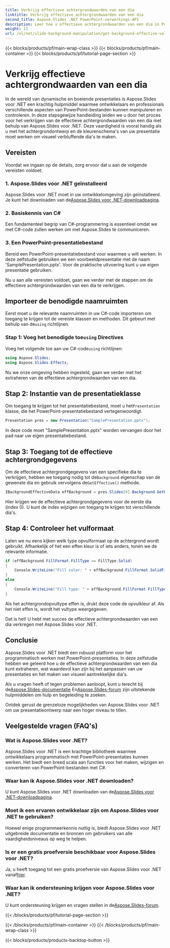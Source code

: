 ```yaml
---
title: Verkrijg effectieve achtergrondwaarden van een dia
linktitle: Verkrijg effectieve achtergrondwaarden van een dia
second_title: Aspose.Slides .NET PowerPoint-verwerkings-API
description: Leer hoe u effectieve achtergrondwaarden van een dia in PowerPoint kunt extraheren met Aspose.Slides voor .NET. Verbeter vandaag nog uw vaardigheden op het gebied van presentatieontwerp!
weight: 11
url: /nl/net/slide-background-manipulation/get-background-effective-values/
---
```


{{< blocks/products/pf/main-wrap-class >}}
{{< blocks/products/pf/main-container >}}
{{< blocks/products/pf/tutorial-page-section >}}

# Verkrijg effectieve achtergrondwaarden van een dia


In de wereld van dynamische en boeiende presentaties is Aspose.Slides voor .NET een krachtig hulpmiddel waarmee ontwikkelaars en professionals verschillende aspecten van PowerPoint-bestanden kunnen manipuleren en controleren. In deze stapsgewijze handleiding leiden we u door het proces voor het verkrijgen van de effectieve achtergrondwaarden van een dia met behulp van Aspose.Slides voor .NET. Deze vaardigheid is vooral handig als u met het achtergrondontwerp en de kleurenschema's van uw presentatie moet werken om visueel verbluffende dia's te maken. 

## Vereisten

Voordat we ingaan op de details, zorg ervoor dat u aan de volgende vereisten voldoet:

### 1. Aspose.Slides voor .NET geïnstalleerd

 Aspose.Slides voor .NET moet in uw ontwikkelomgeving zijn geïnstalleerd. Je kunt het downloaden van de[Aspose.Slides voor .NET-downloadpagina](https://releases.aspose.com/slides/net/).

### 2. Basiskennis van C#

Een fundamenteel begrip van C#-programmering is essentieel omdat we met C#-code zullen werken om met Aspose.Slides te communiceren.

### 3. Een PowerPoint-presentatiebestand

Bereid een PowerPoint-presentatiebestand voor waarmee u wilt werken. In deze zelfstudie gebruiken we een voorbeeldpresentatie met de naam 'SamplePresentation.pptx'. Voor de praktische uitvoering kunt u uw eigen presentatie gebruiken.

Nu u aan alle vereisten voldoet, gaan we verder met de stappen om de effectieve achtergrondwaarden van een dia te verkrijgen.

## Importeer de benodigde naamruimten

 Eerst moet u de relevante naamruimten in uw C#-code importeren om toegang te krijgen tot de vereiste klassen en methoden. Dit gebeurt met behulp van de`using` richtlijnen.

###  Stap 1: Voeg het benodigde toe`using` Directives

 Voeg het volgende toe aan uw C#-code`using` richtlijnen:

```csharp
using Aspose.Slides;
using Aspose.Slides.Effects;
```

Nu we onze omgeving hebben ingesteld, gaan we verder met het extraheren van de effectieve achtergrondwaarden van een dia.

## Stap 2: Instantie van de presentatieklasse

 Om toegang te krijgen tot het presentatiebestand, moet u het`Presentation` klasse, die het PowerPoint-presentatiebestand vertegenwoordigt.

```csharp
Presentation pres = new Presentation("SamplePresentation.pptx");
```

In deze code moet "SamplePresentation.pptx" worden vervangen door het pad naar uw eigen presentatiebestand.

## Stap 3: Toegang tot de effectieve achtergrondgegevens

 Om de effectieve achtergrondgegevens van een specifieke dia te verkrijgen, hebben we toegang nodig tot de`Background` eigenschap van de gewenste dia en gebruik vervolgens de`GetEffective()` methode.

```csharp
IBackgroundEffectiveData effBackground = pres.Slides[0].Background.GetEffective();
```

Hier krijgen we de effectieve achtergrondgegevens voor de eerste dia (index 0). U kunt de index wijzigen om toegang te krijgen tot verschillende dia's.

## Stap 4: Controleer het vulformaat

Laten we nu eens kijken welk type opvulformaat op de achtergrond wordt gebruikt. Afhankelijk of het een effen kleur is of iets anders, tonen we de relevante informatie.

```csharp
if (effBackground.FillFormat.FillType == FillType.Solid)
{
    Console.WriteLine("Fill color: " + effBackground.FillFormat.SolidFillColor);
}
else
{
    Console.WriteLine("Fill type: " + effBackground.FillFormat.FillType);
}
```

Als het achtergrondopvultype effen is, drukt deze code de opvulkleur af. Als het niet effen is, wordt het vultype weergegeven.

Dat is het! U hebt met succes de effectieve achtergrondwaarden van een dia verkregen met Aspose.Slides voor .NET.

## Conclusie

Aspose.Slides voor .NET biedt een robuust platform voor het programmatisch werken met PowerPoint-presentaties. In deze zelfstudie hebben we geleerd hoe u de effectieve achtergrondwaarden van een dia kunt extraheren, wat waardevol kan zijn bij het aanpassen van uw presentaties en het maken van visueel aantrekkelijke dia's.

 Als u vragen heeft of tegen problemen aanloopt, kunt u terecht bij de[Aspose.Slides-documentatie](https://reference.aspose.com/slides/net/) En[Aspose.Slides-forum](https://forum.aspose.com/) zijn uitstekende hulpmiddelen om hulp en begeleiding te zoeken.

Ontdek gerust de grenzeloze mogelijkheden van Aspose.Slides voor .NET om uw presentatieontwerp naar een hoger niveau te tillen.

## Veelgestelde vragen (FAQ's)

### Wat is Aspose.Slides voor .NET?
   
Aspose.Slides voor .NET is een krachtige bibliotheek waarmee ontwikkelaars programmatisch met PowerPoint-presentaties kunnen werken. Het biedt een breed scala aan functies voor het maken, wijzigen en converteren van PowerPoint-bestanden met C#.

### Waar kan ik Aspose.Slides voor .NET downloaden?

 U kunt Aspose.Slides voor .NET downloaden van de[Aspose.Slides voor .NET-downloadpagina](https://releases.aspose.com/slides/net/).

### Moet ik een ervaren ontwikkelaar zijn om Aspose.Slides voor .NET te gebruiken?

Hoewel enige programmeerkennis nuttig is, biedt Aspose.Slides voor .NET uitgebreide documentatie en bronnen om gebruikers van alle vaardigheidsniveaus op weg te helpen.

### Is er een gratis proefversie beschikbaar voor Aspose.Slides voor .NET?

 Ja, u heeft toegang tot een gratis proefversie van Aspose.Slides voor .NET vanaf[hier](https://releases.aspose.com/).

### Waar kan ik ondersteuning krijgen voor Aspose.Slides voor .NET?

 U kunt ondersteuning krijgen en vragen stellen in de[Aspose.Slides-forum](https://forum.aspose.com/).

{{< /blocks/products/pf/tutorial-page-section >}}

{{< /blocks/products/pf/main-container >}}
{{< /blocks/products/pf/main-wrap-class >}}

{{< blocks/products/products-backtop-button >}}
